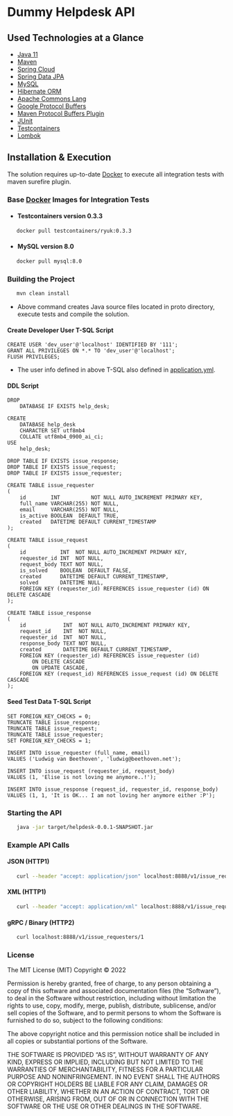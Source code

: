 # Dummy Helpdesk API

## Used Technologies at a Glance
* [Java 11](https://openjdk.java.net/projects/jdk/11/)
* [Maven](https://maven.apache.org/)
* [Spring Cloud](https://spring.io/projects/spring-cloud)
* [Spring Data JPA](https://spring.io/projects/spring-data-jpa)
* [MySQL](https://www.mysql.com/)
* [Hibernate ORM](https://hibernate.org/orm/)
* [Apache Commons Lang](https://commons.apache.org/proper/commons-lang/)
* [Google Protocol Buffers](https://developers.google.com/protocol-buffers/)
* [Maven Protocol Buffers Plugin](https://www.xolstice.org/protobuf-maven-plugin/)
* [JUnit](https://junit.org/junit5/)
* [Testcontainers](https://www.testcontainers.org/modules/databases/)
* [Lombok](https://projectlombok.org/)

## Installation & Execution
The solution requires up-to-date [Docker](https://www.docker.com/products/docker-desktop/) to execute all integration tests with maven surefire plugin.
### Base [Docker](https://www.docker.com/products/docker-desktop/) Images for Integration Tests
* #### Testcontainers version 0.3.3
```sh
   docker pull testcontainers/ryuk:0.3.3
```
* #### MySQL version 8.0
```sh
   docker pull mysql:8.0
```
### Building the Project
```sh
   mvn clean install
```
* Above command creates Java source files located in proto directory, execute tests and compile the solution.
#### Create Developer User T-SQL Script
```mysql
CREATE USER 'dev_user'@'localhost' IDENTIFIED BY '111';
GRANT ALL PRIVILEGES ON *.* TO 'dev_user'@'localhost';
FLUSH PRIVILEGES;
```
* The user info defined in above T-SQL also defined in [application.yml](https://github.com/egulay/helpdesk/blob/master/src/main/resources/application.yml).
#### DDL Script
```mysql
DROP
    DATABASE IF EXISTS help_desk;

CREATE
    DATABASE help_desk
    CHARACTER SET utf8mb4
    COLLATE utf8mb4_0900_ai_ci;
USE
    help_desk;

DROP TABLE IF EXISTS issue_response;
DROP TABLE IF EXISTS issue_request;
DROP TABLE IF EXISTS issue_requester;

CREATE TABLE issue_requester
(
    id        INT          NOT NULL AUTO_INCREMENT PRIMARY KEY,
    full_name VARCHAR(255) NOT NULL,
    email     VARCHAR(255) NOT NULL,
    is_active BOOLEAN  DEFAULT TRUE,
    created   DATETIME DEFAULT CURRENT_TIMESTAMP
);

CREATE TABLE issue_request
(
    id           INT  NOT NULL AUTO_INCREMENT PRIMARY KEY,
    requester_id INT  NOT NULL,
    request_body TEXT NOT NULL,
    is_solved    BOOLEAN  DEFAULT FALSE,
    created      DATETIME DEFAULT CURRENT_TIMESTAMP,
    solved       DATETIME NULL,
    FOREIGN KEY (requester_id) REFERENCES issue_requester (id) ON DELETE CASCADE
);

CREATE TABLE issue_response
(
    id            INT  NOT NULL AUTO_INCREMENT PRIMARY KEY,
    request_id    INT  NOT NULL,
    requester_id  INT  NOT NULL,
    response_body TEXT NOT NULL,
    created       DATETIME DEFAULT CURRENT_TIMESTAMP,
    FOREIGN KEY (requester_id) REFERENCES issue_requester (id)
        ON DELETE CASCADE
        ON UPDATE CASCADE,
    FOREIGN KEY (request_id) REFERENCES issue_request (id) ON DELETE CASCADE
);
```
#### Seed Test Data T-SQL Script
```mysql
SET FOREIGN_KEY_CHECKS = 0;
TRUNCATE TABLE issue_response;
TRUNCATE TABLE issue_request;
TRUNCATE TABLE issue_requester;
SET FOREIGN_KEY_CHECKS = 1;

INSERT INTO issue_requester (full_name, email)
VALUES ('Ludwig van Beethoven', 'ludwig@beethoven.net');

INSERT INTO issue_request (requester_id, request_body)
VALUES (1, 'Elise is not loving me anymore..!');

INSERT INTO issue_response (request_id, requester_id, response_body)
VALUES (1, 1, 'It is OK... I am not loving her anymore either :P');
```
### Starting the API
```sh
   java -jar target/helpdesk-0.0.1-SNAPSHOT.jar
```
### Example API Calls
#### JSON (HTTP1)
```sh
   curl --header "accept: application/json" localhost:8888/v1/issue_requesters/1
```
#### XML (HTTP1)
```sh
   curl --header "accept: application/xml" localhost:8888/v1/issue_requesters/1
```
#### gRPC / Binary (HTTP2)
```sh
   curl localhost:8888/v1/issue_requesters/1
```

### License
The MIT License (MIT)
Copyright © 2022

Permission is hereby granted, free of charge, to any person obtaining a copy of this software and associated documentation files (the “Software”), to deal in the Software without restriction, including without limitation the rights to use, copy, modify, merge, publish, distribute, sublicense, and/or sell copies of the Software, and to permit persons to whom the Software is furnished to do so, subject to the following conditions:

The above copyright notice and this permission notice shall be included in all copies or substantial portions of the Software.

THE SOFTWARE IS PROVIDED “AS IS”, WITHOUT WARRANTY OF ANY KIND, EXPRESS OR IMPLIED, INCLUDING BUT NOT LIMITED TO THE WARRANTIES OF MERCHANTABILITY, FITNESS FOR A PARTICULAR PURPOSE AND NONINFRINGEMENT. IN NO EVENT SHALL THE AUTHORS OR COPYRIGHT HOLDERS BE LIABLE FOR ANY CLAIM, DAMAGES OR OTHER LIABILITY, WHETHER IN AN ACTION OF CONTRACT, TORT OR OTHERWISE, ARISING FROM, OUT OF OR IN CONNECTION WITH THE SOFTWARE OR THE USE OR OTHER DEALINGS IN THE SOFTWARE.



